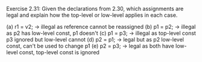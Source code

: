 Exercise 2.31: Given the declarations from 2.30, which assignments are legal and explain how the top-level or low-level applies in each case.

(a) r1 = v2; -> illegal as reference cannot be reassigned
(b) p1 = p2; -> illegal as p2 has low-level const, p1 doesn't
(c) p1 = p3; -> illegal as top-level const p3 ignored but low-level cannot
(d) p2 = p1; -> legal but as p2 low-level const, can't be used to change p1
(e) p2 = p3; -> legal as both have low-level const, top-level const is ignored
